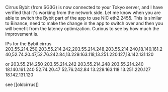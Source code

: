 
Cirrus Bybit (from SG3G) is now connected to your Tokyo server, and I have verified that it's working from the network side. Let me know when you are able to switch the Bybit part of the app to use NIC eth2.2455. This is similar to Binance, need to make the change in the app to switch over and then you will benefit from the latency optimization. Curious to see by how much the improvement is.

IPs for the Bybit cirrus
203.55.214.250,203.55.214.242,203.55.214.248,203.55.214.240,18.140.161.240,52.74.20.47,52.76.242.84,13.229.163.118,13.251.220.127,18.142.131.120

or
203.55.214.250
203.55.214.242
203.55.214.248
203.55.214.240
18.140.161.240
52.74.20.47
52.76.242.84
13.229.163.118
13.251.220.127
18.142.131.120

see [[oldcirrus]]